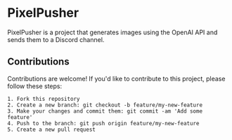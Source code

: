 # PixelPusher

PixelPusher is a project that generates images using the OpenAI API and sends them to a Discord channel.

## Contributions

Contributions are welcome! If you'd like to contribute to this project, please follow these steps:

    1. Fork this repository
    2. Create a new branch: git checkout -b feature/my-new-feature
    3. Make your changes and commit them: git commit -am 'Add some feature'
    4. Push to the branch: git push origin feature/my-new-feature
    5. Create a new pull request

